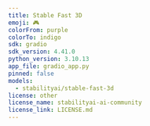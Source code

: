 ```yaml
---
title: Stable Fast 3D
emoji: 🎮
colorFrom: purple
colorTo: indigo
sdk: gradio
sdk_version: 4.41.0
python_version: 3.10.13
app_file: gradio_app.py
pinned: false
models: 
  - stabilityai/stable-fast-3d
license: other
license_name: stabilityai-ai-community
license_link: LICENSE.md
---
```

